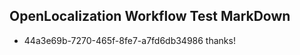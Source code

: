 ## OpenLocalization Workflow Test MarkDown
* 44a3e69b-7270-465f-8fe7-a7fd6db34986 thanks!

<!--HONumber=Jul16_HO2-->


